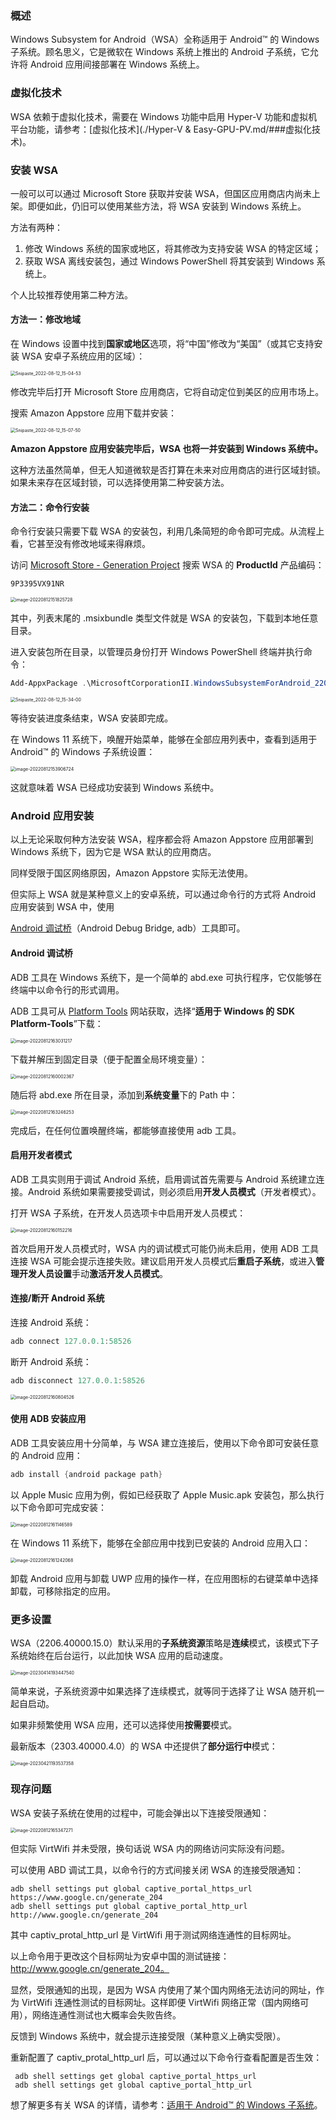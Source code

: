 ### 概述

Windows Subsystem for Android（WSA）全称适用于 Android™️ 的 Windows 子系统。顾名思义，它是微软在 Windows 系统上推出的 Android 子系统，它允许将 Android 应用间接部署在 Windows 系统上。

### 虚拟化技术

WSA 依赖于虚拟化技术，需要在 Windows 功能中启用 Hyper-V 功能和虚拟机平台功能，请参考：[虚拟化技术](./Hyper-V & Easy-GPU-PV.md/###虚拟化技术)。

### 安装 WSA

一般可以可以通过 Microsoft Store 获取并安装 WSA，但国区应用商店内尚未上架。即便如此，仍旧可以使用某些方法，将 WSA 安装到 Windows 系统上。

方法有两种：

1. 修改 Windows 系统的国家或地区，将其修改为支持安装 WSA 的特定区域；
2. 获取 WSA 离线安装包，通过 Windows PowerShell 将其安装到 Windows 系统上。

个人比较推荐使用第二种方法。

#### 方法一：修改地域

在 Windows 设置中找到**国家或地区**选项，将“中国”修改为“美国”（或其它支持安装 WSA 安卓子系统应用的区域）：

<img src="images/Windows Subsystem for Android.images/Snipaste_2022-08-12_15-04-53.png" alt="Snipaste_2022-08-12_15-04-53" style="zoom: 50%;" />

修改完毕后打开 Microsoft Store 应用商店，它将自动定位到美区的应用市场上。

搜索 Amazon Appstore 应用下载并安装：

<img src="images/Windows Subsystem for Android.images/Snipaste_2022-08-12_15-07-50.png" alt="Snipaste_2022-08-12_15-07-50" style="zoom: 50%;" />

**Amazon Appstore 应用安装完毕后，WSA 也将一并安装到 Windows 系统中。**

这种方法虽然简单，但无人知道微软是否打算在未来对应用商店的进行区域封锁。如果未来存在区域封锁，可以选择使用第二种安装方法。

#### 方法二：命令行安装

命令行安装只需要下载 WSA 的安装包，利用几条简短的命令即可完成。从流程上看，它甚至没有修改地域来得麻烦。

访问 [Microsoft Store - Generation Project](https://store.rg-adguard.net) 搜索 WSA 的 **ProductId** 产品编码：

```
9P3395VX91NR
```

<img src="images/Windows Subsystem for Android.images/image-20220812151825728.png" alt="image-20220812151825728" style="zoom: 50%;" />

其中，列表末尾的 .msixbundle 类型文件就是 WSA 的安装包，下载到本地任意目录。

进入安装包所在目录，以管理员身份打开 Windows PowerShell 终端并执行命令：

```powershell
Add-AppxPackage .\MicrosoftCorporationII.WindowsSubsystemForAndroid_2206.40000.15.0_neutral___8wekyb3d8bbwe.Msixbundle
```

<img src="images/Windows Subsystem for Android.images/Snipaste_2022-08-12_15-34-00.png" alt="Snipaste_2022-08-12_15-34-00" style="zoom: 50%;" />

等待安装进度条结束，WSA 安装即完成。

在 Windows 11 系统下，唤醒开始菜单，能够在全部应用列表中，查看到适用于 Android™️ 的 Windows 子系统设置：

<img src="images/Windows Subsystem for Android.images/image-20220812153906724.png" alt="image-20220812153906724" style="zoom:50%;" />

这就意味着 WSA 已经成功安装到 Windows 系统中。

### Android 应用安装

以上无论采取何种方法安装 WSA，程序都会将 Amazon Appstore 应用部署到 Windows 系统下，因为它是 WSA 默认的应用商店。

同样受限于国区网络原因，Amazon Appstore 实际无法使用。

但实际上 WSA 就是某种意义上的安卓系统，可以通过命令行的方式将 Android 应用安装到 WSA 中，使用

 [Android 调试桥](https://developer.android.com/studio/command-line/adb)（Android Debug Bridge, adb）工具即可。

#### Android 调试桥

ADB 工具在 Windows 系统下，是一个简单的 abd.exe 可执行程序，它仅能够在终端中以命令行的形式调用。

ADB 工具可从 [Platform Tools](https://developer.android.com/studio/releases/platform-tools) 网站获取，选择“**适用于 Windows 的 SDK Platform-Tools**”下载：

<img src="images/Windows Subsystem for Android.images/image-20220812163031217.png" alt="image-20220812163031217" style="zoom: 50%;" />

下载并解压到固定目录（便于配置全局环境变量）：

<img src="images/Windows Subsystem for Android.images/image-20220812160002367.png" alt="image-20220812160002367" style="zoom: 50%;" />

随后将 abd.exe 所在目录，添加到**系统变量**下的 Path 中：

<img src="images/Windows Subsystem for Android.images/image-20220812163246253.png" alt="image-20220812163246253" style="zoom:50%;" />

完成后，在任何位置唤醒终端，都能够直接使用 adb 工具。

#### 启用开发者模式

ADB 工具实则用于调试 Android 系统，启用调试首先需要与 Android 系统建立连接。Android 系统如果需要接受调试，则必须启用**开发人员模式**（开发者模式）。

打开 WSA 子系统，在开发人员选项卡中启用开发人员模式：

<img src="images/Windows Subsystem for Android.images/image-20220812160152216.png" alt="image-20220812160152216" style="zoom: 50%;" />

首次启用开发人员模式时，WSA 内的调试模式可能仍尚未启用，使用 ADB 工具连接 WSA 可能会提示连接失败。建议启用开发人员模式后**重启子系统**，或进入**管理开发人员设置**手动**激活开发人员模式**。

#### 连接/断开 Android 系统

连接 Android 系统：

```powershell
adb connect 127.0.0.1:58526
```

断开 Android 系统：

```powershell
adb disconnect 127.0.0.1:58526
```

<img src="images/Windows Subsystem for Android.images/image-20220812160804526.png" alt="image-20220812160804526" style="zoom: 50%;" />

#### 使用 ADB 安装应用

ADB 工具安装应用十分简单，与 WSA 建立连接后，使用以下命令即可安装任意的 Android 应用：

```powershell
adb install {android package path}
```

以 Apple Music 应用为例，假如已经获取了 Apple Music.apk 安装包，那么执行以下命令即可完成安装：

<img src="images/Windows Subsystem for Android.images/image-20220812161146589.png" alt="image-20220812161146589" style="zoom:50%;" />

在 Windows 11 系统下，能够在全部应用中找到已安装的 Android 应用入口：

<img src="images/Windows Subsystem for Android.images/image-20220812161242068.png" alt="image-20220812161242068" style="zoom:50%;" />

卸载 Android 应用与卸载 UWP 应用的操作一样，在应用图标的右键菜单中选择卸载，可移除指定的应用。

### 更多设置

WSA（2206.40000.15.0）默认采用的**子系统资源**策略是**连续**模式，该模式下子系统始终在后台运行，以此加快 WSA 应用的启动速度。

<img src="images/Windows Subsystem for Android.images/image-20230414193447540.png" alt="image-20230414193447540" style="zoom: 50%;" />

简单来说，子系统资源中如果选择了连续模式，就等同于选择了让 WSA 随开机一起自启动。

如果非频繁使用 WSA 应用，还可以选择使用**按需要**模式。

最新版本（2303.40000.4.0）的 WSA 中还提供了**部分运行中**模式：

<img src="images/Windows Subsystem for Android.images/image-20230421193537358.png" alt="image-20230421193537358" style="zoom:50%;" />

### 现存问题

WSA 安装子系统在使用的过程中，可能会弹出以下连接受限通知：

<img src="images/Windows Subsystem for Android.images/image-20220812165347271.png" alt="image-20220812165347271" style="zoom:50%;" />

但实际 VirtWifi 并未受限，换句话说 WSA 内的网络访问实际没有问题。

可以使用 ABD 调试工具，以命令行的方式间接关闭 WSA 的连接受限通知：

```shell
adb shell settings put global captive_portal_https_url https://www.google.cn/generate_204
adb shell settings put global captive_portal_http_url http://www.google.cn/generate_204
```

其中 captiv_protal_http_url 是 VirtWifi 用于测试网络连通性的目标网址。

以上命令用于更改这个目标网址为安卓中国的测试链接：http://www.google.cn/generate_204。

显然，受限通知的出现，是因为 WSA 内使用了某个国内网络无法访问的网址，作为 VirtWifi 连通性测试的目标网址。这样即便 VirtWifi 网络正常（国内网络可用），网络连通性测试也大概率会失败告终。

反馈到 Windows 系统中，就会提示连接受限（某种意义上确实受限）。

重新配置了 captiv_protal_http_url 后，可以通过以下命令行查看配置是否生效：

```shell
 adb shell settings get global captive_portal_https_url
 adb shell settings get global captive_portal_http_url
```

想了解更多有关 WSA 的详情，请参考：[适用于 Android™️ 的 Windows 子系统](https://learn.microsoft.com/zh-cn/windows/android/wsa/)。
